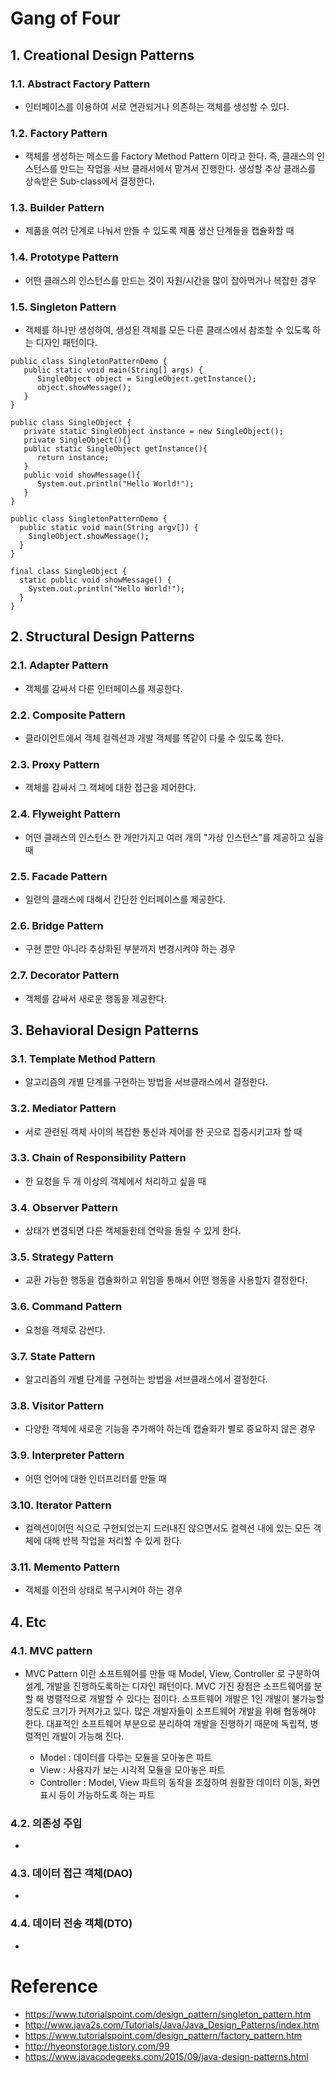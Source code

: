 # Gang of Four

## 1. Creational Design Patterns

### 1.1. Abstract Factory Pattern
- 인터페이스를 이용하여 서로 연관되거나 의존하는 객체를 생성할 수 있다.

### 1.2. Factory Pattern
- 객체를 생성하는 메소드를 Factory Method Pattern 이라고 한다. 즉, 클래스의 인스턴스를 만드는 작업을 서브 클래서에서 맡겨서 진행한다. 생성할 추상 클래스를 상속받은 Sub-class에서 결정한다.

### 1.3. Builder Pattern
- 제품을 여러 단계로 나눠서 만들 수 있도록 제품 생산 단계들을 캡슐화할 때

### 1.4. Prototype Pattern
- 어떤 클래스의 인스턴스를 만드는 것이 자원/시간을 많이 잡아먹거나 복잡한 경우

### 1.5. Singleton Pattern
- 객체를 하나만 생성하여, 생성된 객체를 모든 다른 클래스에서 참조할 수 있도록 하는 디자인 패턴이다.

<pre><code>public class SingletonPatternDemo {
   public static void main(String[] args) {
      SingleObject object = SingleObject.getInstance();
      object.showMessage();
   }
}

public class SingleObject {
   private static SingleObject instance = new SingleObject();
   private SingleObject(){}
   public static SingleObject getInstance(){
      return instance;
   }
   public void showMessage(){
      System.out.println("Hello World!");
   }
}</code></pre>
<pre><code>public class SingletonPatternDemo {
  public static void main(String argv[]) {
    SingleObject.showMessage();
  }
}

final class SingleObject {
  static public void showMessage() {
    System.out.println("Hello World!");
  }
}</code></pre>


## 2. Structural Design Patterns
### 2.1. Adapter Pattern
- 객체를 감싸서 다른 인터페이스를 제공한다.

### 2.2. Composite Pattern
- 클라이언트에서 객체 컬렉션과 개발 객체를 똑같이 다룰 수 있도록 한다.

### 2.3. Proxy Pattern
- 객체를 감싸서 그 객체에 대한 접근을 제어한다.

### 2.4. Flyweight Pattern
- 어떤 클래스의 인스턴스 한 개만가지고 여러 개의 "가상 인스턴스"를 제공하고 싶을 때

### 2.5. Facade Pattern
- 일련의 클래스에 대해서 간단한 인터페이스를 제공한다.

### 2.6. Bridge Pattern
- 구현 뿐만 아니라 추상화된 부분까지 변경시켜야 하는 경우

### 2.7. Decorator Pattern
- 객체를 감싸서 새로운 행동을 제공한다.


## 3. Behavioral Design Patterns

### 3.1. Template Method Pattern
- 알고리즘의 개별 단계를 구현하는 방법을 서브클래스에서 결정한다.

### 3.2. Mediator Pattern
- 서로 관련된 객체 사이의 복잡한 통신과 제어를 한 곳으로 집중시키고자 할 때

### 3.3. Chain of Responsibility Pattern
- 한 요청을 두 개 이상의 객체에서 처리하고 싶을 때

### 3.4. Observer Pattern
- 상태가 변경되면 다른 객체들한테 연락을 돌릴 수 있게 한다.

### 3.5. Strategy Pattern
- 교환 가능한 행동을 캡슐화하고 위임을 통해서 어떤 행동을 사용할지 결정한다.

### 3.6. Command Pattern
- 요청을 객체로 감싼다.

### 3.7. State Pattern
- 알고리즘의 개별 단계를 구현하는 방법을 서브클래스에서 결정한다.

### 3.8. Visitor Pattern
- 다양한 객체에 새로운 기능을 추가해야 하는데 캡슐화가 별로 중요하지 않은 경우

### 3.9. Interpreter Pattern
- 어떤 언어에 대한 인터프리터를 만들 때

### 3.10. Iterator Pattern
- 컬렉션이어떤 식으로 구현되었는지 드러내진 않으면서도 컬렉션 내에 있는 모든 객체에 대해 반복 작업을 처리할 수 있게 한다.

### 3.11. Memento Pattern
- 객체를 이전의 상태로 복구시켜야 하는 경우


## 4. Etc
### 4.1. MVC pattern
- MVC Pattern 이란 소프트웨어를 만들 때 Model, View, Controller 로 구분하여 설계, 개발을 진행하도록하는 디자인 패턴이다.
MVC 가진 장점은 소프트웨어를 분할 해 병렬적으로 개발할 수 있다는 점이다. 소프트웨어 개발은 1인 개발이 불가능할 정도로 크기가 커져가고 있다. 많은 개발자들이 소프트웨어 개발을 위해 협동해야 한다. 대표적인 소프트웨어 부분으로 분리하여 개발을 진행하기 때문에 독립적, 병렬적인 개발이 가능해 진다.

   * Model : 데이터를 다루는 모듈을 모아놓은 파트
   * View : 사용자가 보는 시각적 모듈을 모아놓은 파트
   * Controller : Model, View 파트의 동작을 조정하여 원활한 데이터 이동, 화면 표시 등이 가능하도록 하는 파트
   
### 4.2. 의존성 주입
-
### 4.3. 데이터 접근 객체(DAO)
-
### 4.4. 데이터 전송 객체(DTO)
-

	
</ol>

# Reference 
- https://www.tutorialspoint.com/design_pattern/singleton_pattern.htm
- http://www.java2s.com/Tutorials/Java/Java_Design_Patterns/index.htm
- https://www.tutorialspoint.com/design_pattern/factory_pattern.htm
- http://hyeonstorage.tistory.com/99
- https://www.javacodegeeks.com/2015/09/java-design-patterns.html
